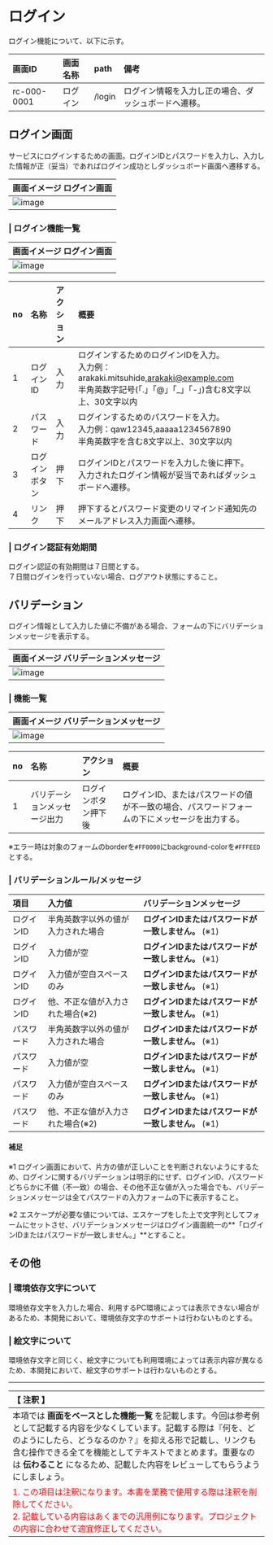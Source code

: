 # ログイン
ログイン機能について、以下に示す。

|画面ID|画面名称|path|備考|
|:---|:---|:---|:---|
|rc-000-0001|ログイン|/login|ログイン情報を入力し正の場合、ダッシュボードへ遷移。|

## ログイン画面
サービスにログインするための画面。ログインIDとパスワードを入力し、入力した情報が正（妥当）であればログイン成功としダッシュボード画面へ遷移する。

|画面イメージ ログイン画面|
|:---|
|![image](./image/rc-000-0001.png)|

### | ログイン機能一覧
|画面イメージ ログイン画面|
|:---|
|![image](./image/ds-rc-000-0001.png)|

|no|名称|アクション|概要|
|:---|:---|:---|:---|
|1|ログインID|入力|ログインするためのログインIDを入力。<br>入力例：arakaki.mitsuhide,arakaki@example.com<br>半角英数字記号(「.」「@」「_」「-」)含む8文字以上、30文字以内|
|2|パスワード|入力|ログインするためのパスワードを入力。<br>入力例：qaw12345,aaaaa1234567890<br>半角英数字を含む8文字以上、30文字以内|
|3|ログインボタン|押下|ログインIDとパスワードを入力した後に押下。<br>入力されたログイン情報が妥当であればダッシュボードへ遷移。|
|4|リンク|押下|押下するとパスワード変更のリマインド通知先のメールアドレス入力画面へ遷移。|

### | ログイン認証有効期間
ログイン認証の有効期間は７日間とする。  
７日間ログインを行っていない場合、ログアウト状態にすること。

## バリデーション
ログイン情報として入力した値に不備がある場合、フォームの下にバリデーションメッセージを表示する。

|画面イメージ バリデーションメッセージ|
|:---|
|![image](./image/rc-000-0001-2.png)|

### | 機能一覧

|画面イメージ バリデーションメッセージ|
|:---|
|![image](./image/ds-rc-000-0001-2.png)|

|no|名称|アクション|概要|
|:---|:---|:---|:---|
|1|バリデーションメッセージ出力|ログインボタン押下後|ログインID、またはパスワードの値が不一致の場合、パスワードフォームの下にメッセージを出力する。|

※エラー時は対象のフォームのborderを```#FF0000```にbackground-colorを```#FFFEED```とする。

### | バリデーションルール/メッセージ

|項目|入力値|バリデーションメッセージ|
|:---|:---|:---|
|ログインID|半角英数字以外の値が入力された場合|**ログインIDまたはパスワードが一致しません。** (※1)|
|ログインID|入力値が空|**ログインIDまたはパスワードが一致しません。** (※1)|
|ログインID|入力値が空白スペースのみ|**ログインIDまたはパスワードが一致しません。** (※1)|
|ログインID|他、不正な値が入力された場合(※2)|**ログインIDまたはパスワードが一致しません。** (※1)|
|パスワード|半角英数字以外の値が入力された場合|**ログインIDまたはパスワードが一致しません。** (※1)|
|パスワード|入力値が空|**ログインIDまたはパスワードが一致しません。** (※1)|
|パスワード|入力値が空白スペースのみ|**ログインIDまたはパスワードが一致しません。** (※1)|
|パスワード|他、不正な値が入力された場合(※2)|**ログインIDまたはパスワードが一致しません。** (※1)|

#### 補足
※1 ログイン画面において、片方の値が正しいことを判断されないようにするため、ログインに関するバリデーションは明示的にせず、ログインID、パスワードどちらかに不備（不一致）の場合、その他不正な値が入った場合でも、バリデーションメッセージは全てパスワードの入力フォームの下に表示すること。

※2 エスケープが必要な値については、エスケープをした上で文字列としてフォームにセットさせ、バリデーションメッセージはログイン画面統一の**「ログインIDまたはパスワードが一致しません。」**とすること。

## その他
### | 環境依存文字について
環境依存文字を入力した場合、利用するPC環境によっては表示できない場合があるため、本開発において、環境依存文字のサポートは行わないものとする。

### | 絵文字について
環境依存文字と同じく、絵文字についても利用環境によっては表示内容が異なるため、本開発において、絵文字のサポートは行わないものとする。


---

|【 注釈 】|
|:---|
|本項では **画面をベースとした機能一覧** を記載します。今回は参考例として記載する内容を少なくしています。記載する際は『何を、どのようにしたら、どうなるのか？』を抑える形で記載し、リンクも含む操作できる全てを機能としてテキストでまとめます。重要なのは **伝わること** になるため、記載した内容をレビューしてもらうようにしましょう。|
|<span style='color:#f00'>1. この項目は注釈になります。本書を業務で使用する際は注釈を削除してください。<br>2. 記載している内容はあくまでの汎用例になります。プロジェクトの内容に合わせて適宜修正してください。</span>|

